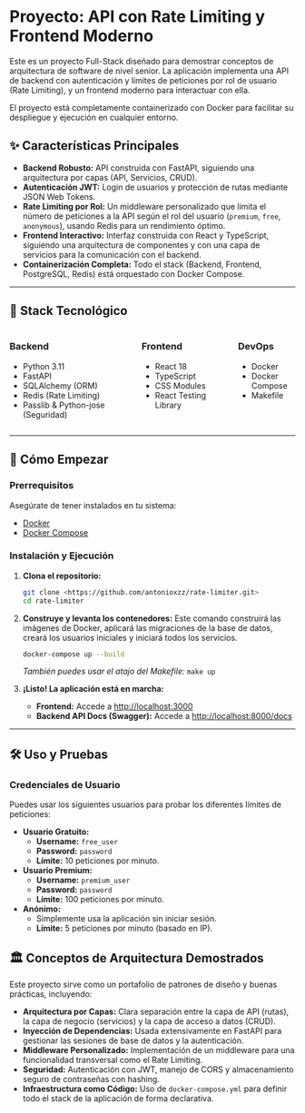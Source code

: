 # Proyecto: API con Rate Limiting y Frontend Moderno

Este es un proyecto Full-Stack diseñado para demostrar conceptos de arquitectura de software de nivel senior. La aplicación implementa una API de backend con autenticación y límites de peticiones por rol de usuario (Rate Limiting), y un frontend moderno para interactuar con ella.

El proyecto está completamente containerizado con Docker para facilitar su despliegue y ejecución en cualquier entorno.

## ✨ Características Principales

* **Backend Robusto:** API construida con FastAPI, siguiendo una arquitectura por capas (API, Servicios, CRUD).
* **Autenticación JWT:** Login de usuarios y protección de rutas mediante JSON Web Tokens.
* **Rate Limiting por Rol:** Un middleware personalizado que limita el número de peticiones a la API según el rol del usuario (`premium`, `free`, `anonymous`), usando Redis para un rendimiento óptimo.
* **Frontend Interactivo:** Interfaz construida con React y TypeScript, siguiendo una arquitectura de componentes y con una capa de servicios para la comunicación con el backend.
* **Containerización Completa:** Todo el stack (Backend, Frontend, PostgreSQL, Redis) está orquestado con Docker Compose.

---

## 🚀 Stack Tecnológico

<div style="display: flex; gap: 50px;">
<div>
  <h3>Backend</h3>
  <ul>
    <li>Python 3.11</li>
    <li>FastAPI</li>
    <li>SQLAlchemy (ORM)</li>
    <li>Redis (Rate Limiting)</li>
    <li>Passlib & Python-jose (Seguridad)</li>
  </ul>
</div>
<div>
  <h3>Frontend</h3>
  <ul>
    <li>React 18</li>
    <li>TypeScript</li>
    <li>CSS Modules</li>
    <li>React Testing Library</li>
  </ul>
</div>
<div>
    <h3>DevOps</h3>
    <ul>
        <li>Docker</li>
        <li>Docker Compose</li>
        <li>Makefile</li>
    </ul>
</div>
</div>

---

## 🏁 Cómo Empezar

### Prerrequisitos

Asegúrate de tener instalados en tu sistema:
* [Docker](https://www.docker.com/get-started)
* [Docker Compose](https://docs.docker.com/compose/install/)

### Instalación y Ejecución

1.  **Clona el repositorio:**
    ```bash
    git clone <https://github.com/antonioxzz/rate-limiter.git>
    cd rate-limiter
    ```

2.  **Construye y levanta los contenedores:**
    Este comando construirá las imágenes de Docker, aplicará las migraciones de la base de datos, creará los usuarios iniciales y iniciará todos los servicios.
    ```bash
    docker-compose up --build
    ```
    *También puedes usar el atajo del Makefile:* `make up`

3.  **¡Listo! La aplicación está en marcha:**
    * **Frontend:** Accede a [http://localhost:3000](http://localhost:3000)
    * **Backend API Docs (Swagger):** Accede a [http://localhost:8000/docs](http://localhost:8000/docs)

---

## 🛠️ Uso y Pruebas

### Credenciales de Usuario

Puedes usar los siguientes usuarios para probar los diferentes límites de peticiones:
* **Usuario Gratuito:**
    * **Username:** `free_user`
    * **Password:** `password`
    * **Límite:** 10 peticiones por minuto.
* **Usuario Premium:**
    * **Username:** `premium_user`
    * **Password:** `password`
    * **Límite:** 100 peticiones por minuto.
* **Anónimo:**
    * Simplemente usa la aplicación sin iniciar sesión.
    * **Límite:** 5 peticiones por minuto (basado en IP).


## 🏛️ Conceptos de Arquitectura Demostrados

Este proyecto sirve como un portafolio de patrones de diseño y buenas prácticas, incluyendo:

* **Arquitectura por Capas:** Clara separación entre la capa de API (rutas), la capa de negocio (servicios) y la capa de acceso a datos (CRUD).
* **Inyección de Dependencias:** Usada extensivamente en FastAPI para gestionar las sesiones de base de datos y la autenticación.
* **Middleware Personalizado:** Implementación de un middleware para una funcionalidad transversal como el Rate Limiting.
* **Seguridad:** Autenticación con JWT, manejo de CORS y almacenamiento seguro de contraseñas con hashing.
* **Infraestructura como Código:** Uso de `docker-compose.yml` para definir todo el stack de la aplicación de forma declarativa.
